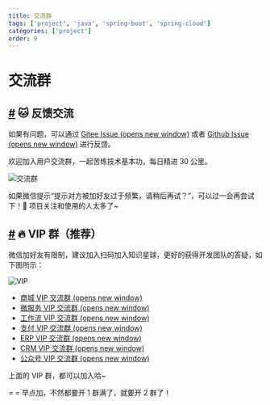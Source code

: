 ```yaml
---
title: 交流群
tags: ['project', 'java', 'spring-boot', 'spring-cloud']
categories: ['project']
order: 9
---
```

# 交流群

## [#](#🐱-反馈交流) 🐱 反馈交流

 如果有问题，可以通过 [Gitee Issue  (opens new window)](https://gitee.com/zhijiantianya/yudao-cloud) 或者 [Github Issue  (opens new window)](https://github.com/YunaiV/yudao-cloud) 进行反馈。

 欢迎加入用户交流群，一起苦练技术基本功，每日精进 30 公里。

 ![交流群](https://cloud.iocoder.cn/img/op/mp_yudaoyuanma3.png)

 如果微信提示“提示对方被加好友过于频繁，请稍后再试？”，可以过一会再尝试下！🙂 项目关注和使用的人太多了~

 ## [#](#🔥-vip-群-推荐) 🔥 VIP 群（推荐）

 微信加好友有限制，建议加入扫码加入知识星球，更好的获得开发团队的答疑，如下图所示：

 ![VIP ](https://cloud.iocoder.cn/img/ad/zsxq_qun.png)

 * [商城 VIP 交流群  (opens new window)](https://wx.zsxq.com/dweb2/index/topic_detail/411255481258888)
* [微服务 VIP 交流群  (opens new window)](https://wx.zsxq.com/dweb2/index/topic_detail/811248441158552)
* [工作流 VIP 交流群  (opens new window)](https://wx.zsxq.com/dweb2/index/topic_detail/811422525884512)
* [支付 VIP 交流群  (opens new window)](https://wx.zsxq.com/dweb2/index/topic_detail/588455252115144)
* [ERP VIP 交流群  (opens new window)](https://wx.zsxq.com/dweb2/index/topic_detail/811152821511422)
* [CRM VIP 交流群  (opens new window)](https://wx.zsxq.com/dweb2/index/topic_detail/188144242521452)
* [公众号 VIP 交流群  (opens new window)](https://wx.zsxq.com/dweb2/index/topic_detail/411255454858158)

 上面的 VIP 群，都可以加入哈~

 = = 早点加，不然都要开 1 群满了，就要开 2 群了！

